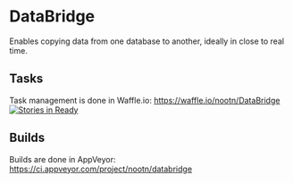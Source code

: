 
# DataBridge
Enables copying data from one database to another, ideally in close to real time.

## Tasks
Task management is done in Waffle.io: https://waffle.io/nootn/DataBridge
[![Stories in Ready](https://badge.waffle.io/nootn/DataBridge.png?label=ready&title=Ready)](https://waffle.io/nootn/DataBridge)

## Builds
Builds are done in AppVeyor: https://ci.appveyor.com/project/nootn/databridge
